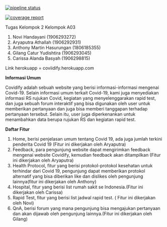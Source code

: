 [![pipeline status](https://gitlab.com/gilangcy/tugas-kelompok-2-ppw/badges/master/pipeline.svg)](https://gitlab.com/gilangcy/tugas-kelompok-2-ppw/-/commits/master)

[![coverage report](https://gitlab.com/gilangcy/tugas-kelompok-2-ppw/badges/master/coverage.svg)](https://gitlab.com/gilangcy/tugas-kelompok-2-ppw/-/commits/master)

Tugas Kelompok 2
Kelompok A03 


1. Novi Handayani (1906293272)
2. Aryaputra Athallah (1906292931)
3. Anthony Martin Hasurungan (1806185355)
4. Gilang Catur Yudishtira (1906293045)
5. Carissa Alanda Basyah (1906298815)

Link herokuapp = coviidify.herokuapp.com

**Informasi Umum**

Covidify adalah sebuah website yang berisi informasi-informasi mengenai Covid-19. Selain informasi umum terkait Covid-19, kami juga menyediakan informasi RS rujukan Covid, kegiatan yang menyelenggarakan rapid test, dan juga sebuah forum interaktif yang bisa digunakan oleh user untuk memberikan pertanyaan dan juga bisa memberi tanggapan terhadap pertanyaan tersebut. Selain itu, user juga diperkenankan untuk menambahkan data berupa rujukan RS dan kegiatan rapid test.

**Daftar Fitur**
1. Home, berisi penjelasan umum tentang Covid 19, ada juga jumlah terkini penderita Covid 19 (Fitur ini dikerjakan oleh Aryaputra)
2. Feedback, para pengunjung website dapat mengirimkan feedback mengenai website Covidify, kemudian feedback akan ditampilkan (Fitur ini dikerjakan oleh Aryaputra)
3. Health Protocol, fitur yang berisi protokol-protokol kesehatan untuk terhindar dari Covid 19, pengunjung dapat memberikan protokol alternatif yang bisa diberikan like dan dislikes oleh pengunjung lainnya(fitur ini dikerjakan oleh Anthony)
4. Hospital, fitur yang berisi list rumah sakit se Indonesia.(Fitur ini dikerjakan oleh Carissa)
5. Rapid Test, fitur yang berisi list jadwal rapid test. ( Fitur ini dikerjakan oleh Novi)
6. QnA, berisi forum yang mana pengunjung bisa mengajukan pertanyaan dan akan dijawab oleh pengunjung lainnya.(Fitur ini dikerjakan oleh Gilang)

